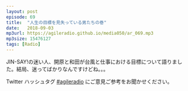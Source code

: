 ```yaml
---
layout: post
episode: 69
title:  "人生の目標を見失っている男たちの巻"
date:   2018-09-03
mp3url: https://agileradio.github.io/media050/ar_069.mp3
mp3size: 15476127
tags: [Radio]
---
```


JIN-SAY!の迷い人、開原と和田が台風と仕事における目標について語りました。結局、迷ってばかりなんですけどね。。。

Twitter ハッシュタグ [#agileradio](https://twitter.com/intent/tweet?hashtags=agileradio) にご意見ご参考をお聞かせください。

